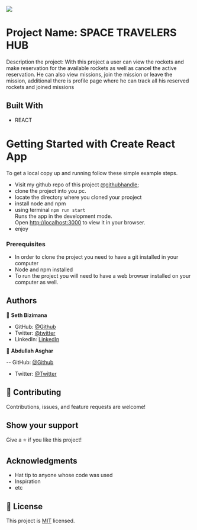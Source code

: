 ![](https://img.shields.io/badge/Microverse-blueviolet)

# Project Name: SPACE TRAVELERS HUB

 Description the project: With this project a user can view the rockets and make reservation for the available rockets as well as cancel the active reservation. He can also view missions, join the mission or leave the mission, additional there is profile page where he can track all his reserved rockets and joined missions
 
## Built With

- REACT

# Getting Started with Create React App
To get a local copy up and running follow these simple example steps.
- Visit my github repo of this project [@githubhandle](https://github.com/Sevenpros/space-travelers-hub);
- clone the project into you pc.
- locate the directory where you cloned your prooject
- install node and npm
- using terminal ```npm run start ```  
Runs the app in the development mode.\
Open [http://localhost:3000](http://localhost:3000) to view it in your browser.
- enjoy 

### Prerequisites
- In order to clone the project you need to have a git installed in your computer
- Node and npm installed
- To run the project you will need to have a web browser installed on your computer as well.

## Authors

👤 **Seth Bizimana**

- GitHub: [@Github](https://github.com/Sevenpros)
- Twitter: [@twitter](https://twitter.com/BizimanaSeth)
- LinkedIn: [LinkedIn](https://www.linkedin.com/in/seth-bizimana-2a0624189)

👤 **Abdullah Asghar**

-- GitHub: [@Github](https://github.com/Abdullah2213565)
- Twitter: [@Twitter](https://twitter.com/dulakhan024)
## 🤝 Contributing

Contributions, issues, and feature requests are welcome!

## Show your support

Give a ⭐️ if you like this project!

## Acknowledgments

- Hat tip to anyone whose code was used
- Inspiration
- etc

## 📝 License

This project is [MIT](./MIT.md) licensed.
